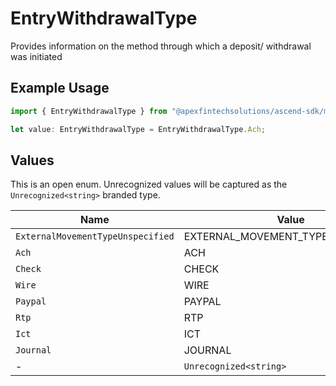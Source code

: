 # EntryWithdrawalType

Provides information on the method through which a deposit/ withdrawal was initiated

## Example Usage

```typescript
import { EntryWithdrawalType } from "@apexfintechsolutions/ascend-sdk/models/components";

let value: EntryWithdrawalType = EntryWithdrawalType.Ach;
```

## Values

This is an open enum. Unrecognized values will be captured as the `Unrecognized<string>` branded type.

| Name                               | Value                              |
| ---------------------------------- | ---------------------------------- |
| `ExternalMovementTypeUnspecified`  | EXTERNAL_MOVEMENT_TYPE_UNSPECIFIED |
| `Ach`                              | ACH                                |
| `Check`                            | CHECK                              |
| `Wire`                             | WIRE                               |
| `Paypal`                           | PAYPAL                             |
| `Rtp`                              | RTP                                |
| `Ict`                              | ICT                                |
| `Journal`                          | JOURNAL                            |
| -                                  | `Unrecognized<string>`             |